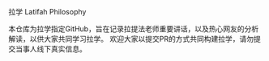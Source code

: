 拉学
Latifah Philosophy

本仓库为拉学指定GitHub，旨在记录拉提法老师重要讲话，以及热心网友的分析解读，以供大家共同学习拉学。
欢迎大家以提交PR的方式共同构建拉学，请勿提交当事人线下真实信息。
